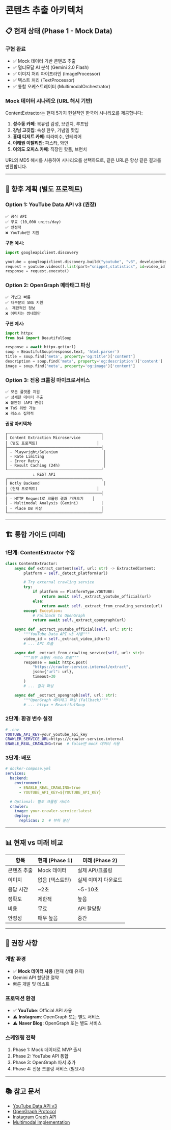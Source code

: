 # 콘텐츠 추출 아키텍처

## 📋 현재 상태 (Phase 1 - Mock Data)

### 구현 완료
- ✅ Mock 데이터 기반 콘텐츠 추출
- ✅ 멀티모달 AI 분석 (Gemini 2.0 Flash)
- ✅ 이미지 처리 파이프라인 (ImageProcessor)
- ✅ 텍스트 처리 (TextProcessor)
- ✅ 통합 오케스트레이터 (MultimodalOrchestrator)

### Mock 데이터 시나리오 (URL 해시 기반)

ContentExtractor는 현재 5가지 현실적인 한국어 시나리오를 제공합니다:

1. **성수동 카페**: 북유럽 감성, 브런치, 루프탑
2. **강남 고깃집**: 숙성 한우, 기념일 맛집
3. **홍대 디저트 카페**: 티라미수, 인테리어
4. **이태원 이탈리안**: 파스타, 와인
5. **여의도 오피스 카페**: 직장인 핫플, 브런치

URL의 MD5 해시를 사용하여 시나리오를 선택하므로, 같은 URL은 항상 같은 결과를 반환합니다.

---

## 🚀 향후 계획 (별도 프로젝트)

### Option 1: YouTube Data API v3 (권장)
```
✅ 공식 API
✅ 무료 (10,000 units/day)
✅ 안정적
❌ YouTube만 지원
```

**구현 예시:**
```python
import googleapiclient.discovery

youtube = googleapiclient.discovery.build("youtube", "v3", developerKey=API_KEY)
request = youtube.videos().list(part="snippet,statistics", id=video_id)
response = request.execute()
```

### Option 2: OpenGraph 메타태그 파싱
```
✅ 가볍고 빠름
✅ 대부분의 SNS 지원
⚠️  제한적인 정보
❌ 이미지는 썸네일만
```

**구현 예시:**
```python
import httpx
from bs4 import BeautifulSoup

response = await httpx.get(url)
soup = BeautifulSoup(response.text, 'html.parser')
title = soup.find('meta', property='og:title')['content']
description = soup.find('meta', property='og:description')['content']
image = soup.find('meta', property='og:image')['content']
```

### Option 3: 전용 크롤링 마이크로서비스
```
✅ 모든 플랫폼 지원
✅ 상세한 데이터 추출
❌ 불안정 (API 변경)
❌ ToS 위반 가능
❌ 리소스 집약적
```

**권장 아키텍처:**
```
┌─────────────────────────────────────────┐
│ Content Extraction Microservice         │
│ (별도 프로젝트)                          │
├─────────────────────────────────────────┤
│ - Playwright/Selenium                    │
│ - Rate Limiting                          │
│ - Error Retry                            │
│ - Result Caching (24h)                   │
└─────────────────────────────────────────┘
            ↓ REST API
┌─────────────────────────────────────────┐
│ Hotly Backend                            │
│ (현재 프로젝트)                          │
├─────────────────────────────────────────┤
│ - HTTP Request로 크롤링 결과 가져오기    │
│ - Multimodal Analysis (Gemini)          │
│ - Place DB 저장                          │
└─────────────────────────────────────────┘
```

---

## 🏗️ 통합 가이드 (미래)

### 1단계: ContentExtractor 수정

```python
class ContentExtractor:
    async def extract_content(self, url: str) -> ExtractedContent:
        platform = self._detect_platform(url)

        # Try external crawling service
        try:
            if platform == PlatformType.YOUTUBE:
                return await self._extract_youtube_official(url)
            else:
                return await self._extract_from_crawling_service(url)
        except Exception:
            # Fallback to OpenGraph
            return await self._extract_opengraph(url)

    async def _extract_youtube_official(self, url: str):
        """YouTube Data API v3 사용"""
        video_id = self._extract_video_id(url)
        # ... API 호출

    async def _extract_from_crawling_service(self, url: str):
        """외부 크롤링 서비스 호출"""
        response = await httpx.post(
            "https://crawler-service.internal/extract",
            json={"url": url},
            timeout=30
        )
        # ... 결과 파싱

    async def _extract_opengraph(self, url: str):
        """OpenGraph 메타태그 파싱 (Fallback)"""
        # ... httpx + BeautifulSoup
```

### 2단계: 환경 변수 설정

```bash
# .env
YOUTUBE_API_KEY=your_youtube_api_key
CRAWLER_SERVICE_URL=https://crawler-service.internal
ENABLE_REAL_CRAWLING=true  # false면 mock 데이터 사용
```

### 3단계: 배포

```yaml
# docker-compose.yml
services:
  backend:
    environment:
      - ENABLE_REAL_CRAWLING=true
      - YOUTUBE_API_KEY=${YOUTUBE_API_KEY}

  # Optional: 별도 크롤링 서비스
  crawler:
    image: your-crawler-service:latest
    deploy:
      replicas: 2  # 부하 분산
```

---

## 📊 현재 vs 미래 비교

| 항목 | 현재 (Phase 1) | 미래 (Phase 2) |
|------|---------------|---------------|
| 콘텐츠 추출 | Mock 데이터 | 실제 API/크롤링 |
| 이미지 | 없음 (텍스트만) | 실제 이미지 다운로드 |
| 응답 시간 | ~2초 | ~5-10초 |
| 정확도 | 제한적 | 높음 |
| 비용 | 무료 | API 할당량 |
| 안정성 | 매우 높음 | 중간 |

---

## 🎯 권장 사항

### 개발 환경
- ✅ **Mock 데이터 사용** (현재 상태 유지)
- Gemini API 할당량 절약
- 빠른 개발 및 테스트

### 프로덕션 환경
- ✅ **YouTube**: Official API 사용
- ⚠️ **Instagram**: OpenGraph 또는 별도 서비스
- ⚠️ **Naver Blog**: OpenGraph 또는 별도 서비스

### 스케일링 전략
1. Phase 1: Mock 데이터로 MVP 출시
2. Phase 2: YouTube API 통합
3. Phase 3: OpenGraph 파서 추가
4. Phase 4: 전용 크롤링 서비스 (필요시)

---

## 📚 참고 문서

- [YouTube Data API v3](https://developers.google.com/youtube/v3/docs)
- [OpenGraph Protocol](https://ogp.me/)
- [Instagram Graph API](https://developers.facebook.com/docs/instagram-api)
- [Multimodal Implementation](./MULTIMODAL_IMPLEMENTATION.md)
